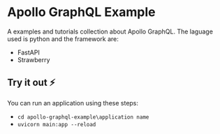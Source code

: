 
# Apollo GraphQL Example

A examples and tutorials collection about Apollo GraphQL. The laguage used is python and the framework are:
- FastAPI
- Strawberry


## Try it out ⚡

You can run an application using these steps:
- ```cd apollo-graphql-example\application name```
- ```uvicorn main:app --reload```
